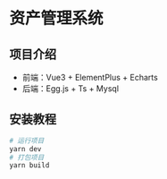 # 资产管理系统

## 项目介绍

- 前端：Vue3 + ElementPlus + Echarts
- 后端：Egg.js + Ts + Mysql

## 安装教程

```bash
# 运行项目
yarn dev
# 打包项目
yarn build 

```

